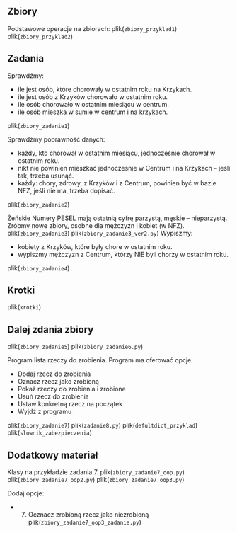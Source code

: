 
## Zbiory
Podstawowe operacje na zbiorach:
plik(`zbiory_przyklad1`)
plik(`zbiory_przyklad2`)

## Zadania

Sprawdźmy:
 - ile jest osób, które chorowały w ostatnim roku na Krzykach.
 - ile jest osób z Krzyków chorowało w ostatnim roku.
 - ile osób chorowało w ostatnim miesiącu w centrum.
 - ile osób mieszka w sumie w centrum i na krzykach.

plik(`zbiory_zadanie1`)

Sprawdźmy poprawność danych: 
 - każdy, kto chorował w ostatnim miesiącu, jednocześnie chorował w ostatnim roku.
 - nikt nie powinien mieszkać jednocześnie w Centrum i na Krzykach – jeśli tak, trzeba usunąć.
 - każdy: chory, zdrowy, z Krzyków i z Centrum, powinien być w bazie NFZ, jeśli nie ma, trzeba dopisać.

plik(`zbiory_zadanie2`)

Żeńskie Numery PESEL mają ostatnią cyfrę parzystą, męskie – nieparzystą. Zróbmy nowe zbiory, osobne dla mężczyzn i kobiet (w NFZ).
plik(`zbiory_zadanie3`)
plik(`zbiory_zadanie3_ver2.py`)
Wypiszmy:
 - kobiety z Krzyków, które były chore w ostatnim roku.
 - wypiszmy mężczyzn z Centrum, którzy NIE byli chorzy w ostatnim roku.

plik(`zbiory_zadanie4`)

## Krotki
plik(`krotki`)

## Dalej zdania zbiory
plik(`zbiory_zadanie5`)
plik(`zbiory_zadanie6.py`)

Program lista rzeczy do zrobienia. Program ma oferować opcje:
 - Dodaj rzecz do zrobienia
 - Oznacz rzecz jako zrobioną
 - Pokaż rzeczy do zrobienia i zrobione
 - Usuń rzecz do zrobienia
 - Ustaw konkretną rzecz na początek
 - Wyjdź z programu

plik(`zbiory_zadanie7`)
plik(`zadanie8.py`)
plik(`defultdict_przyklad`)
plik(`slownik_zabezpieczenia`)

## Dodatkowy materiał
Klasy na przykładzie zadania 7.
plik(`zbiory_zadanie7_oop.py`)
plik(`zbiory_zadanie7_oop2.py`)
plik(`zbiory_zadanie7_oop3.py`)

Dodaj opcje:
 - 7. Ocznacz zrobioną rzecz jako niezrobioną
plik(`zbiory_zadanie7_oop3_zadanie.py`)